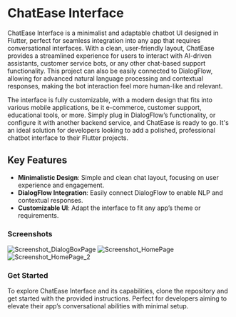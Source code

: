 # ChatEase Interface

ChatEase Interface is a minimalist and adaptable chatbot UI designed in Flutter, perfect for seamless integration into any app that requires conversational interfaces. With a clean, user-friendly layout, ChatEase provides a streamlined experience for users to interact with AI-driven assistants, customer service bots, or any other chat-based support functionality. This project can also be easily connected to DialogFlow, allowing for advanced natural language processing and contextual responses, making the bot interaction feel more human-like and relevant.

The interface is fully customizable, with a modern design that fits into various mobile applications, be it e-commerce, customer support, educational tools, or more. Simply plug in DialogFlow’s functionality, or configure it with another backend service, and ChatEase is ready to go. It's an ideal solution for developers looking to add a polished, professional chatbot interface to their Flutter projects.

## Key Features
- **Minimalistic Design**: Simple and clean chat layout, focusing on user experience and engagement.
- **DialogFlow Integration**: Easily connect DialogFlow to enable NLP and contextual responses.
- **Customizable UI**: Adapt the interface to fit any app’s theme or requirements.

### Screenshots

![Screenshot_DialogBoxPage](https://user-images.githubusercontent.com/53268025/173193345-bbe875a5-429a-4169-be9f-98722432b5d3.jpeg)
![Screenshot_HomePage](https://user-images.githubusercontent.com/53268025/173193362-ebb83b99-76e8-4f45-bdd0-41200bdeec60.jpeg)
![Screenshot_HomePage_2](https://user-images.githubusercontent.com/53268025/173193366-d7712dfe-f174-43fc-85f8-610996eeb6d0.jpeg)

### Get Started
To explore ChatEase Interface and its capabilities, clone the repository and get started with the provided instructions. Perfect for developers aiming to elevate their app’s conversational abilities with minimal setup.
